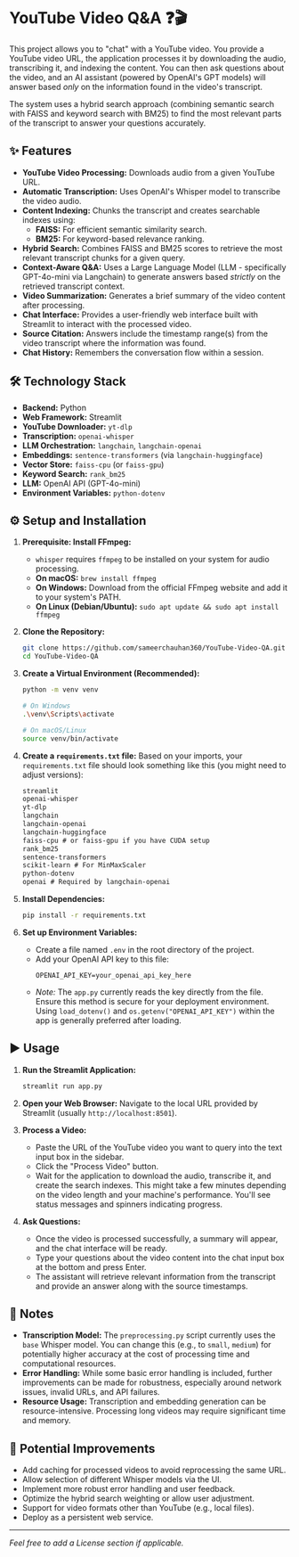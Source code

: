 # YouTube Video Q&A ❓🎬

This project allows you to "chat" with a YouTube video. You provide a YouTube video URL, the application processes it by downloading the audio, transcribing it, and indexing the content. You can then ask questions about the video, and an AI assistant (powered by OpenAI's GPT models) will answer based *only* on the information found in the video's transcript.

The system uses a hybrid search approach (combining semantic search with FAISS and keyword search with BM25) to find the most relevant parts of the transcript to answer your questions accurately.

## ✨ Features

*   **YouTube Video Processing:** Downloads audio from a given YouTube URL.
*   **Automatic Transcription:** Uses OpenAI's Whisper model to transcribe the video audio.
*   **Content Indexing:** Chunks the transcript and creates searchable indexes using:
    *   **FAISS:** For efficient semantic similarity search.
    *   **BM25:** For keyword-based relevance ranking.
*   **Hybrid Search:** Combines FAISS and BM25 scores to retrieve the most relevant transcript chunks for a given query.
*   **Context-Aware Q&A:** Uses a Large Language Model (LLM - specifically GPT-4o-mini via Langchain) to generate answers based *strictly* on the retrieved transcript context.
*   **Video Summarization:** Generates a brief summary of the video content after processing.
*   **Chat Interface:** Provides a user-friendly web interface built with Streamlit to interact with the processed video.
*   **Source Citation:** Answers include the timestamp range(s) from the video transcript where the information was found.
*   **Chat History:** Remembers the conversation flow within a session.

## 🛠️ Technology Stack

*   **Backend:** Python
*   **Web Framework:** Streamlit
*   **YouTube Downloader:** `yt-dlp`
*   **Transcription:** `openai-whisper`
*   **LLM Orchestration:** `langchain`, `langchain-openai`
*   **Embeddings:** `sentence-transformers` (via `langchain-huggingface`)
*   **Vector Store:** `faiss-cpu` (or `faiss-gpu`)
*   **Keyword Search:** `rank_bm25`
*   **LLM:** OpenAI API (GPT-4o-mini)
*   **Environment Variables:** `python-dotenv`

## ⚙️ Setup and Installation
1.  **Prerequisite: Install FFmpeg:**
    *   `whisper` requires `ffmpeg` to be installed on your system for audio processing.
    *   **On macOS:** `brew install ffmpeg`
    *   **On Windows:** Download from the official FFmpeg website and add it to your system's PATH.
    *   **On Linux (Debian/Ubuntu):** `sudo apt update && sudo apt install ffmpeg`

2.  **Clone the Repository:**
    ```bash
    git clone https://github.com/sameerchauhan360/YouTube-Video-QA.git
    cd YouTube-Video-QA
    ```

3.  **Create a Virtual Environment (Recommended):**
    ```bash
    python -m venv venv
    
    # On Windows
    .\venv\Scripts\activate
    
    # On macOS/Linux
    source venv/bin/activate
    ```

4.  **Create a `requirements.txt` file:**
    Based on your imports, your `requirements.txt` file should look something like this (you might need to adjust versions):
    ```txt
    streamlit
    openai-whisper
    yt-dlp
    langchain
    langchain-openai
    langchain-huggingface
    faiss-cpu # or faiss-gpu if you have CUDA setup
    rank_bm25
    sentence-transformers
    scikit-learn # For MinMaxScaler
    python-dotenv
    openai # Required by langchain-openai
    ```

5.  **Install Dependencies:**
    ```bash
    pip install -r requirements.txt
    ```

6.  **Set up Environment Variables:**
    *   Create a file named `.env` in the root directory of the project.
    *   Add your OpenAI API key to this file:
        ```env
        OPENAI_API_KEY=your_openai_api_key_here
        ```
    *   *Note:* The `app.py` currently reads the key directly from the file. Ensure this method is secure for your deployment environment. Using `load_dotenv()` and `os.getenv("OPENAI_API_KEY")` within the app is generally preferred after loading.

## ▶️ Usage

1.  **Run the Streamlit Application:**
    ```bash
    streamlit run app.py
    ```

2.  **Open your Web Browser:** Navigate to the local URL provided by Streamlit (usually `http://localhost:8501`).

3.  **Process a Video:**
    *   Paste the URL of the YouTube video you want to query into the text input box in the sidebar.
    *   Click the "Process Video" button.
    *   Wait for the application to download the audio, transcribe it, and create the search indexes. This might take a few minutes depending on the video length and your machine's performance. You'll see status messages and spinners indicating progress.

4.  **Ask Questions:**
    *   Once the video is processed successfully, a summary will appear, and the chat interface will be ready.
    *   Type your questions about the video content into the chat input box at the bottom and press Enter.
    *   The assistant will retrieve relevant information from the transcript and provide an answer along with the source timestamps.

## 📝 Notes

*   **Transcription Model:** The `preprocessing.py` script currently uses the `base` Whisper model. You can change this (e.g., to `small`, `medium`) for potentially higher accuracy at the cost of processing time and computational resources.
*   **Error Handling:** While some basic error handling is included, further improvements can be made for robustness, especially around network issues, invalid URLs, and API failures.
*   **Resource Usage:** Transcription and embedding generation can be resource-intensive. Processing long videos may require significant time and memory.

## 🚀 Potential Improvements

*   Add caching for processed videos to avoid reprocessing the same URL.
*   Allow selection of different Whisper models via the UI.
*   Implement more robust error handling and user feedback.
*   Optimize the hybrid search weighting or allow user adjustment.
*   Support for video formats other than YouTube (e.g., local files).
*   Deploy as a persistent web service.

---

*Feel free to add a License section if applicable.*
